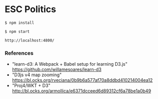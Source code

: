 # ESC Politics

```
$ npm install
```

```
$ npm start
```

```
http://localhost:4800/
```

### References

* "learn-d3: A Webpack + Babel setup for learning D3.js" https://github.com/willamesoares/learn-d3
* "D3js v4 map zooming" https://bl.ocks.org/rveciana/0b9b6a577af70a8ddbd410214004ea12
* "Proj4/WKT + D3" http://bl.ocks.org/armollica/e6371dcceed6d89312cf6a78be1a0b49